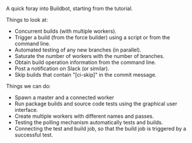 A quick foray into Buildbot, starting from the tutorial.

Things to look at:

 - Concurrent builds (with multiple workers).
 - Trigger a build (from the force builder) using a script or from the command
   line.
 - Automated testing of any new branches (in parallel).
 - Saturate the number of workers with the number of branches.
 - Obtain build operation information from the command line.
 - Post a notification on Slack (or similar).
 - Skip builds that contain "[ci-skip]" in the commit message.

Things we can do:

 - Spawn a master and a connected worker
 - Run package builds and source code tests using the graphical user interface.
 - Create multiple workers with different names and passes.
 - Testing the polling mechanism automatically tests and builds.
 - Connecting the test and build job, so that the build job is triggered by a
   successful test.
